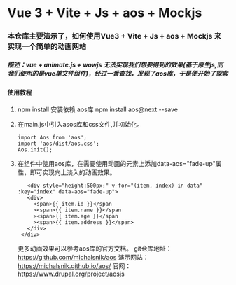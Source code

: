 # Vue 3 + Vite + Js + aos + Mockjs

### 本仓库主要演示了，如何使用Vue3 + Vite + Js + aos + Mockjs 来实现一个简单的动画网站  

##### 描述：vue + animate.js + wowjs 无法实现我们想要得到的效果(基于原生js,而我们使用的是vue单文件组件)，经过一番查找，发现了aos库，于是便开始了探索

#### 使用教程  

1. npm install 安装依赖 aos库  npm install aos@next --save  
2. 在main.js中引入asos库和css文件,并初始化。

   ```
   import Aos from 'aos';
   import 'aos/dist/aos.css';
   Aos.init();
    ```

3. 在组件中使用aos库，在需要使用动画的元素上添加data-aos="fade-up"属性，即可实现向上淡入的动画效果。

   ```
      <div style="height:500px;" v-for="(item, index) in data" :key="index" data-aos="fade-up">
      <div>
        <span>{{ item.id }}</span
        ><span>{{ item.name }}</span
        ><span>{{ item.age }}</span
        ><span>{{ item.address }}</span>
      </div>
    </div>
   ```

   更多动画效果可以参考aos库的官方文档。
   git仓库地址：https://github.com/michalsnik/aos
   演示网站：https://michalsnik.github.io/aos/
   官网：https://www.drupal.org/project/aosjs
